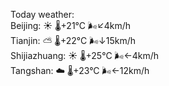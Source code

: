 Today weather:  
Beijing: ☀️   🌡️+21°C 🌬️↙4km/h  
Tianjin: ⛅️  🌡️+22°C 🌬️↓15km/h  
Shijiazhuang: ☀️   🌡️+25°C 🌬️←4km/h  
Tangshan: ☁️   🌡️+23°C 🌬️←12km/h  

